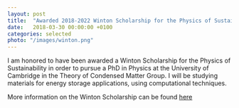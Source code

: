 ```yaml
---
layout: post
title:  "Awarded 2018-2022 Winton Scholarship for the Physics of Sustainability to fund a PhD in Physics at Cambridge"
date:   2018-03-30 00:00:00 +0100
categories: selected
photo: "/images/winton.png"
---
```


I am honored to have been awarded a Winton Scholarship for the Physics of Sustainability in order to pursue a PhD in Physics at the University of Cambridge in the Theory of Condensed Matter Group.  I will be studying materials for energy storage applications, using computational techniques.

More information on the Winton Scholarship can be found [here](https://www.winton.phy.cam.ac.uk/)

